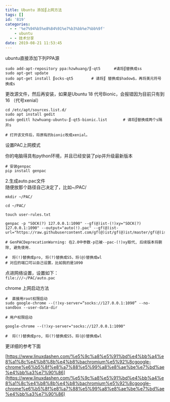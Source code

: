 ```yaml
---
title: Ubuntu 添加∬上网方法
tags: []
id: '819'
categories:
  - - '%e7%94%b5%e8%84%91%e7%b3%bb%e7%bb%9f'
    - ubuntu
  - - 技术分享
date: 2019-08-21 11:53:45
---
```


ubuntu直接添加下列PPA源

```
sudo add-apt-repository ppa:hzwhuang/∬-qt5      #请将∬替换成ss
sudo apt-get update
sudo apt-get install ∬ocks-qt5        # 请将∬ 替换成$hadow$，再将美元符号换成s
```

更改源文件，然后再安装，如果是Ubuntu 18 代号Bionic，会报错因为目前只有到16 （代号xenial）

```
cd /etc/apt/sources.list.d/
sudo apt install gedit
sudo geditl hzwhuang-ubuntu-∬-qt5-bionic.list       # 请将∬替换成两个s隔开s

# 打开该文件后，将原有的bionic改成xenial。
```

设置PAC上网模式

你的电脑得具有python环境，并且已经安装了pip并升级最新版本

```
# 安装genpac
pip install genpac
```

2.生成auto.pac文件  
随便放那个路径自己决定了，比如~/PAC/

```
mkdir ~/PAC/

cd ~/PAC/

touch user-rules.txt

genpac -p "SOCK(?) 127.0.0.1:1090" --gf(@)ist-(!)xy="SOCK(?) 127.0.0.1:1090" --output="auto(!).pac" --gf(@)ist-url="https://raw.githubusercontent.com/gf(@)ist/gf(@)ist/master/gf(@)ist.txt"

# GenPACDeprecationWarning: 在2.0中参数-p已被--pac-(!)xy取代, 后续版本将删除, 避免使用.

#  将(!)替换成pro, 将(?)替换成S5，将(@)替换成wl
# 对应的端口可以自己设置，比如我的是1090
```

点进网络设置，设置如下：  
`file:///~/PAC/auto.pac`

chrome 上网启动方法

```
#  直接用root权限启动
sudo google-chrome --(!)xy-server=“socks://127.0.0.1:1090” --no-sandbox --user-data-dir

# 用户权限启动

google-chrome --(!)xy-server="socks://127.0.0.1:1090"

#  将(!)替换成pro, 将(?)替换成S5，将(@)替换成wl
```

更详细的参考下面

[https://www.linuxdashen.com/%e5%9c%a8%e5%91%bd%e4%bb%a4%e8%a1%8c%e4%b8%8b%e4%b8%bachromium%e5%92%8cgoogle-chrome%e6%b5%8f%e8%a7%88%e5%99%a8%e8%ae%be%e7%bd%ae%e4%bb%a3%e7%90%86](https://www.linuxdashen.com/%e5%9c%a8%e5%91%bd%e4%bb%a4%e8%a1%8c%e4%b8%8b%e4%b8%bachromium%e5%92%8cgoogle-chrome%e6%b5%8f%e8%a7%88%e5%99%a8%e8%ae%be%e7%bd%ae%e4%bb%a3%e7%90%86)